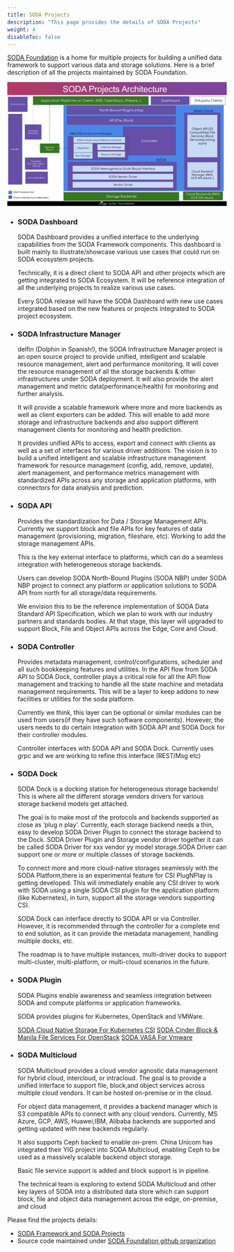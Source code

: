 ```yaml
---
title: SODA Projects
description: "This page provides the details of SODA Projects"
weight: 4
disableToc: false
---
```

[SODA Foundation](https://sodafoundation.io) is a home for multiple projects for building a unified data framework to support various data and storage solutions. Here is a brief description of all the projects maintained by SODA Foundation. 

<!-- Soda Project Architecutre Diagram -->
![SODA Projects Architecture](soda-project-architecture.png)

- ### SODA Dashboard 
    SODA Dashboard provides a unified interface to the underlying capabilities from the SODA Framework components. This dashboard is built mainly to illustrate/showcase various use cases that could run on SODA ecosystem projects.

    Technically, it is a direct client to SODA API and other projects which are getting integrated to SODA Ecosystem. It will be reference integration of all the underlying projects to realize various use cases.

    Every SODA release will have the SODA Dashboard with new use cases integrated based on the new features or projects integrated to SODA project ecosystem.

- ### SODA Infrastructure Manager
    delfin (Dolphin in Spanish!), the SODA Infrastructure Manager project is an open source project to provide unified, intelligent and scalable resource management, alert and performance monitoring. It will cover the resource management of all the storage backends & other infrastructures under SODA deployment. It will also provide the alert management and metric data(performance/health) for monitoring and further analysis.

    It will provide a scalable framework where more and more backends as well as client exporters can be added. This will enable to add more storage and infrastructure backends and also support different management clients for monitoring and health prediction.

    It provides unified APIs to access, export and connect with clients as well as a set of interfaces for various driver additions.
    The vision is to build a unified intelligent and scalable infrastructure management framework for resource management (config, add, remove, update), alert management, and performance metrics management with standardized APIs across any storage and application platforms, with connectors for data analysis and prediction.

- ### SODA API
    Provides the standardization for Data / Storage Management APIs. Currently we support block and file APIs for key features of data management (provisioning, migration, fileshare, etc). Working to add the storage management APIs.

    This is the key external interface to platforms, which can do a seamless integration with heterogeneous storage backends. 

    Users can develop SODA North-Bound Plugins (SODA NBP) under SODA NBP project to connect any platform or application solutions to SODA API from north for all storage/data requirements.

    We envision this to be the reference implementation of SODA Data Standard API Specification, which we plan to work with our industry partners and standards bodies. At that stage, this layer will upgraded to support Block, File and Object APIs across the Edge, Core and Cloud.

- ### SODA Controller
    Provides metadata management, control/configurations, scheduler and all such bookkeeping features and utilities. In the API flow from SODA API to SODA Dock, controller plays a critical role for all the API flow management and tracking to handle all the state machine and metadata management requirements. This will be a layer to keep addons to new facilities or utilities for the soda platform.

    Currently we think, this layer can be optional or similar modules can be used from users(if they have such software components). However, the users needs to do certain integration with SODA API and SODA Dock for their controller modules.

    Controller interfaces with SODA API and SODA Dock. Currently uses grpc and we are working to refine this interface (REST/Msg etc)

- ### SODA Dock
    SODA Dock is a docking station for heterogeneous storage backends! This is where all the different storage vendors drivers for various storage backend models get attached.

    The goal is to make most of the protocols and backends supported as close as ‘plug n play’. Currently, each storage backend needs a thin, easy to develop SODA Driver Plugin to connect the storage backend to the Dock. SODA Driver Plugin and Storage vendor driver together it can be called SODA Driver for xxx vendor yy model storage.SODA Driver can support one or more or multiple classes of storage backends.

    To connect more and more cloud-native storages seamlessly with the SODA Platform,there is an experimental feature for CSI PlugNPlay is getting developed. This will immediately enable any CSI driver to work with SODA using a single SODA CSI plugin for the application platform (like Kubernetes), in turn, support all the storage vendors supporting CSI.

    SODA Dock can interface directly to SODA API or via Controller. However, it is recommended through the controller for a complete end to end solution, as it can provide the metadata management, handling multiple docks, etc.

    The roadmap is to have multiple instances, multi-driver docks to support multi-cluster, multi-platform, or multi-cloud scenarios in the future.

- ### SODA Plugin
    SODA Plugins enable awareness and seamless integration between SODA and compute platforms or application frameworks.

    SODA provides plugins for Kubernetes, OpenStack and VMWare.
    
    [SODA Cloud Native Storage For Kubernetes CSI](https://sodafoundation.io/projects/soda-plugins/kubernetes/)
    [SODA Cinder Block & Manila File Services For OpenStack](https://sodafoundation.io/projects/soda-plugins/openstack/)
    [SODA VASA For Vmware](https://sodafoundation.io/projects/soda-plugins/vmware/)

- ### SODA Multicloud
    SODA Multicloud provides a cloud vendor agnostic data management for hybrid cloud, intercloud, or intracloud. The goal is to provide a unified interface to support file, block,and object services across multiple cloud vendors. It can be hosted on-premise or in the cloud.

    For object data management, it provides a backend manager which is S3 compatible APIs to connect with any cloud vendors. Currently, MS Azure, GCP, AWS, Huawei,IBM, Alibaba backends are supported and getting updated with new backends regularly.

    It also supports Ceph backed to enable on-prem. China Unicom has integrated their YIG project into SODA Multicloud, enabling Ceph to be used as a massively scalable backend object storage.

    Basic file service support is added and block support is in pipeline.

    The technical team is exploring to extend SODA Multicloud and other key layers of SODA into a distributed data store which can support block, file and object data management across the edge, on-premise, and cloud 


<!-- TODO : These can be removed -->
Please find the projects details:

 - [SODA Framework and SODA Projects](https://github.com/sodafoundation/design-specs/blob/master/SODAFrameworkAndSODAProjects.md)
 - Source code maintained under [SODA Foundation github organization](https://github.com/sodafoundation)
 
